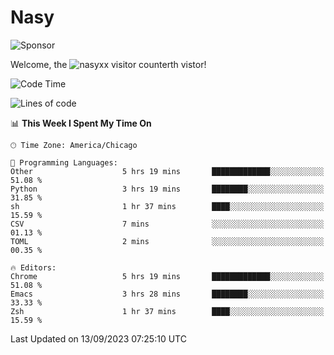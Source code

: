 # Nasy

<!--
<p align="center">
<img height="200" src="https://github-readme-stats.vercel.app/api?username=nasyxx&count_private=true&show_icons=true&theme=dracula&include_all_commits=true"/>
<img height="200" src="https://github-readme-stats.vercel.app/api/top-langs/?username=nasyxx&theme=dracula&hide=html,jupyter+notebook&count_private=true&show_icons=true"/>
</p>

  
----------------
-->

![Sponsor](https://img.shields.io/static/v1.svg?label=Sponsor&message=%E2%9D%A4&logo=GitHub&style=flat&color=pink)
 
Welcome, the ![nasyxx visitor counter](https://count.getloli.com/get/@nasyxx?theme=rule34)th vistor!
 
<!--START_SECTION:waka-->
![Code Time](http://img.shields.io/badge/Code%20Time-3%2C683%20hrs%2056%20mins-blue)

![Lines of code](https://img.shields.io/badge/From%20Hello%20World%20I%27ve%20Written-6.3%20million%20lines%20of%20code-blue)

📊 **This Week I Spent My Time On** 

```text
🕑︎ Time Zone: America/Chicago

💬 Programming Languages: 
Other                    5 hrs 19 mins       █████████████░░░░░░░░░░░░   51.08 % 
Python                   3 hrs 19 mins       ████████░░░░░░░░░░░░░░░░░   31.85 % 
sh                       1 hr 37 mins        ████░░░░░░░░░░░░░░░░░░░░░   15.59 % 
CSV                      7 mins              ░░░░░░░░░░░░░░░░░░░░░░░░░   01.13 % 
TOML                     2 mins              ░░░░░░░░░░░░░░░░░░░░░░░░░   00.35 % 

🔥 Editors: 
Chrome                   5 hrs 19 mins       █████████████░░░░░░░░░░░░   51.08 % 
Emacs                    3 hrs 28 mins       ████████░░░░░░░░░░░░░░░░░   33.33 % 
Zsh                      1 hr 37 mins        ████░░░░░░░░░░░░░░░░░░░░░   15.59 % 
```


 Last Updated on 13/09/2023 07:25:10 UTC
<!--END_SECTION:waka-->

<!-- ![visitors](https://visitor-badge.laobi.icu/badge?page_id=nasyxx.nasyxx) -->
